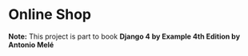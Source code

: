 # Online Shop

**Note:** This project is part to book **Django 4 by Example 4th Edition by Antonio Melé**
